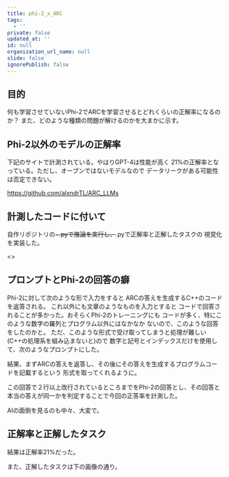 ```yaml
---
title: phi-2_x_ARC
tags:
  - ''
private: false
updated_at: ''
id: null
organization_url_name: null
slide: false
ignorePublish: false
---
```


## 目的  

何も学習させていないPhi-2でARCを学習させるとどれくらいの正解率になるのか？
また、どのような種類の問題が解けるのかを大まかに示す。

## Phi-2以外のモデルの正解率

下記のサイトで計測されている。やはりGPT-4は性能が高く
21%の正解率となっている。ただし、オープンではないモデルなので
データリークがある可能性は否定できない。

<https://github.com/alxndrTL/ARC_LLMs>

## 計測したコードに付いて

自作リポジトリの~~~.pyで推論を実行し、~~.pyで正解率と正解したタスクの
視覚化を実装した。

<>

## プロンプトとPhi-2の回答の癖

Phi-2に対して次のような形で入力をすると
ARCの答えを生成するC++のコードを返答される。
これ以外にも文章のようなものを入力とすると
コードで回答されることが多かった。おそらくPhi-2のトレーニングにも
コードが多く、特にこのような数字の羅列とプログラム以外にはなかなか
ないので、このような回答をしたのかと。
ただ、このような形式で受け取ってしまうと処理が難しい(C++の処理系を組み込まないと)ので
数字と記号とインデックスだけを使用して、次のようなプロンプトにした。

結果、まずARCの答えを返答し、その後にその答えを生成するプログラムコードを記載するという
形式を取ってくれるように。

この回答で２行以上改行されているところまでをPhi-2の回答とし、その回答と
本当の答えが同一かを判定することで今回の正答率を計測した。

AIの面倒を見るのも中々、大変で。

## 正解率と正解したタスク

結果は正解率21%だった。

また、正解したタスクは下の画像の通り。  
